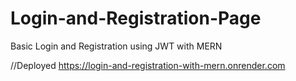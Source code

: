 # Login-and-Registration-Page
Basic Login and Registration using JWT with MERN

//Deployed
https://login-and-registration-with-mern.onrender.com

